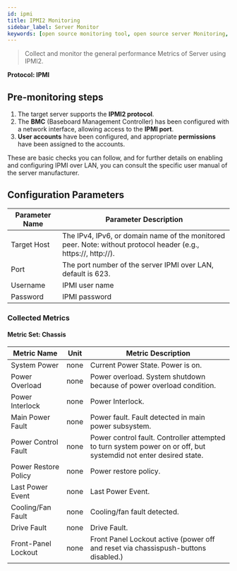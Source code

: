 ```yaml
---
id: ipmi
title: IPMI2 Monitoring
sidebar_label: Server Monitor
keywords: [open source monitoring tool, open source server Monitoring, IPMI Monitoring]
---
```


> Collect and monitor the general performance Metrics of Server using IPMI2.

**Protocol: IPMI**

## Pre-monitoring steps

1. The target server supports the **IPMI2 protocol**.
2. The **BMC** (Baseboard Management Controller) has been configured with a network interface, allowing access to the **IPMI port**.
3. **User accounts** have been configured, and appropriate **permissions** have been assigned to the accounts.

These are basic checks you can follow, and for further details on enabling and configuring IPMI over LAN, you can consult the specific user manual of the server manufacturer.

## Configuration Parameters

| Parameter Name | Parameter Description                                                                                          |
| -------------- |----------------------------------------------------------------------------------------------------------------|
| Target Host    | The IPv4, IPv6, or domain name of the monitored peer. Note: without protocol header (e.g., https://, http://). |
| Port           | The port number of the server IPMI over LAN, default is 623.                                                   |
| Username       | IPMI user name                                                                                                 |
| Password       | IPMI password                                                                                                  |

### Collected Metrics

#### Metric Set: Chassis

| Metric Name          | Unit | Metric Description                                           |
| -------------------- | ---- | ------------------------------------------------------------ |
| System Power         | none | Current Power State. Power is on.                            |
| Power Overload       | none | Power overload. System shutdown because of power overload condition. |
| Power Interlock      | none | Power Interlock.                                             |
| Main Power Fault     | none | Power fault. Fault detected in main power subsystem.         |
| Power Control Fault  | none | Power control fault. Controller attempted to turn system power on or off, but systemdid not enter desired state. |
| Power Restore Policy | none | Power restore policy.                                        |
| Last Power Event     | none | Last Power Event.                                            |
| Cooling/Fan Fault    | none | Cooling/fan fault detected.                                  |
| Drive Fault          | none | Drive Fault.                                                 |
| Front-Panel Lockout  | none | Front Panel Lockout active (power off and reset via chassispush-buttons disabled.) |
